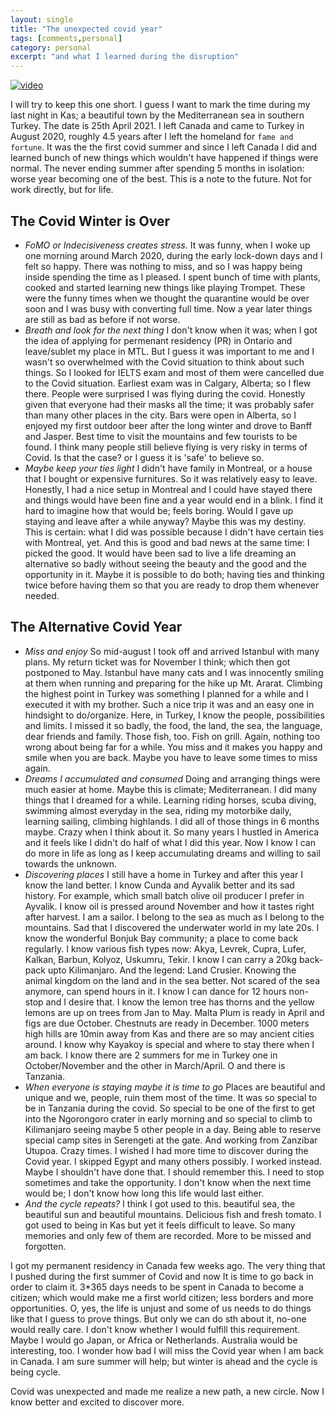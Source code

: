 ```yaml
---
layout: single
title: "The unexpected covid year"
tags: [comments,personal]
category: personal
excerpt: "and what I learned during the disruption"
---
```

[![video](http://img.youtube.com/vi/KvmCxxTG3fM/0.jpg)](http://www.youtube.com/watch?v=KvmCxxTG3fM "video")

I will try to keep this one short. I guess I want to mark the time during my last night in Kas; a beautiful town by the Mediterranean sea in southern Turkey. The date is 25th April 2021. I left Canada and came to Turkey in August 2020, roughly 4.5 years after I left the homeland for `fame and fortune`. It was the the first covid summer and since I left Canada I did and learned bunch of new things which wouldn't have happened if things were normal. The never ending summer after spending 5 months in isolation: worse year becoming one of the best. This is a note to the future. Not for work directly, but for life.

## The Covid Winter is Over
- *FoMO or Indecisiveness creates stress.* It was funny, when I woke up one morning around March 2020, during the early lock-down days and I felt so happy. There was nothing to miss, and so I was happy being inside spending the time as I pleased. I spent bunch of time with plants, cooked and started learning new things like playing Trompet. These were the funny times when we thought the quarantine would be over soon and I was busy with converting full time. Now a year later things are still as bad as before if not worse.
- *Breath and look for the next thing* I don't know when it was; when I got the idea of applying for permenant residency (PR) in Ontario and leave/sublet my place in MTL. But I guess it was important to me and I wasn't so overwhelmed with the Covid situation to think about such things. So I looked for IELTS exam and most of them were cancelled due to the Covid situation. Earliest exam was in Calgary, Alberta; so I flew there. People were surprised I was flying during the covid. Honestly given that everyone had their masks all the time; it was probably safer than many other places in the city. Bars were open in Alberta, so I enjoyed my first outdoor beer after the long winter and drove to Banff and Jasper. Best time to visit the mountains and few tourists to be found. I think many people still believe flying is very risky in terms of Covid. Is that the case? or I guess it is 'safe' to believe so.
- *Maybe keep your ties light* I didn't have family in Montreal, or a house that I bought or expensive furnitures. So it was relatively easy to leave. Honestly, I had a nice setup in Montreal and I could have stayed there and things would have been fine and a year would end in a blink. I find it hard to imagine how that would be; feels boring. Would I gave up staying and leave after a while anyway? Maybe this was my destiny. This is certain: what I did was possible because I didn't have certain ties with Montreal, yet. And this is good and bad news at the same time: I picked the good. It would have been sad to live a life dreaming an alternative so badly without seeing the beauty and the good and the opportunity in it. Maybe it is possible to do both; having ties and thinking twice before having them so that you are ready to drop them whenever needed.

## The Alternative Covid Year
- *Miss and enjoy* So mid-august I took off and arrived Istanbul with many plans. My return ticket was for November I think; which then got postponed to May. Istanbul have many cats and I was innocently smiling at them when running and preparing for the hike up Mt. Ararat. Climbing the highest point in Turkey was something I planned for a while and I executed it with my brother. Such a nice trip it was and an easy one in hindsight to do/organize. Here, in Turkey, I know the people, possibilities and limits. I missed it so badly, the food, the land, the sea, the language, dear friends and family. Those fish, too. Fish on grill. Again, nothing too wrong about being far for a while. You miss and it makes you happy and smile when you are back. Maybe you have to leave some times to miss again.
- *Dreams I accumulated and consumed* Doing and arranging things were much easier at home. Maybe this is climate; Mediterranean. I did many things that I dreamed for a while. Learning riding horses, scuba diving, swimming almost everyday in the sea, riding my motorbike daily, learning sailing, climbing highlands. I did all of those things in 6 months maybe. Crazy when I think about it. So many years I hustled in America and it feels like I didn't do half of what I did this year. Now I know I can do more in life as long as I keep accumulating dreams and willing to sail towards the unknown. 
- *Discovering places* I still have a home in Turkey and after this year I know the land better. I know Cunda and Ayvalik better and its sad history. For example, which small batch olive oil producer I prefer in Ayvalik. I know oil is pressed around November and how it tastes right after harvest. I am a sailor. I belong to the sea as much as I belong to the mountains. Sad that I discovered the underwater world in my late 20s. I know the wonderful Bonjuk Bay community; a place to come back regularly. I know various fish types now: Akya, Levrek, Cupra, Lufer, Kalkan, Barbun, Kolyoz, Uskumru, Tekir. I know I can carry a 20kg back-pack upto Kilimanjaro. And the legend: Land Crusier. Knowing the animal kingdom on the land and in the sea better. Not scared of the sea anymore, can spend hours in it. I know I can dance for 12 hours non-stop and I desire that. I know the lemon tree has thorns and the yellow lemons are up on trees from Jan to May. Malta Plum is ready in April and figs are due October. Chestnuts are ready in December. 1000 meters high hills are 10min away from Kas and there are so may ancient cities around. I know why Kayakoy is special and where to stay there when I am back. I know there are 2 summers for me in Turkey one in October/November and the other in March/April. O and there is Tanzania.
- *When everyone is staying maybe it is time to go* Places are beautiful and unique and we, people, ruin them most of the time. It was so special to be in Tanzania during the covid. So special to be one of the first to get into the Ngorongoro crater in early morning and so special to climb to Kilimanjaro seeing maybe 5 other people in a day. Being able to reserve special camp sites in Serengeti at the gate. And working from Zanzibar Utupoa. Crazy times. I wished I had more time to discover during the Covid year. I skipped Egypt and many others possibly. I worked instead. Maybe I shouldn't have done that. I should remember this. I need to stop sometimes and take the opportunity. I don't know when the next time would be; I don't know how long this life would last either.
- *And the cycle repeats?* I think I got used to this. beautiful sea, the beautiful sun and beautiful mountains. Delicious fish and fresh tomato. I got used to being in Kas but yet it feels difficult to leave. So many memories and only few of them are recorded. More to be missed and forgotten.
 
I got my permanent residency in Canada few weeks ago. The very thing that I pushed during the first summer of Covid and now It is time to go back in order to claim it. 3*365 days needs to be spent in Canada to become a citizen; which would make me a first world citizen; less borders and more opportunities. O, yes, the life is unjust and some of us needs to do things like that I guess to prove things. But only we can do sth about it, no-one would really care. I don't know whether I would fulfill this requirement. Maybe I would go Japan, or Africa or Netherlands. Australia would be interesting, too. I wonder how bad I will miss the Covid year when I am back in Canada. I am sure summer will help; but winter is ahead and the cycle is being cycle.

Covid was unexpected and made me realize a new path, a new circle. Now I know better and excited to discover more.
